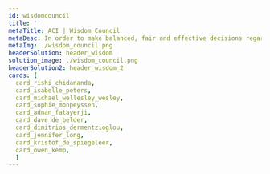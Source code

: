 ```yaml
---
id: wisdomcouncil
title: ''
metaTitle: ACI | Wisdom Council
metaDesc: In order to make balanced, fair and effective decisions regarding ThreeFold Foundation funds distribution, ThreeFold Foundation has adopted the Wisdom Council system as a resource model of harmonious communication.
metaImg: ./wisdom_council.png
headerSolution: header_wisdom
solution_image: ./wisdom_council.png
headerSolution2: header_wisdom_2
cards: [
  card_rishi_chidananda, 
  card_isabelle_peters, 
  card_michael_wellesley_wesley, 
  card_sophie_monpeyssen, 
  card_adnan_fatayerji,
  card_dave_de_belder, 
  card_dimitrios_dermentzioglou, 
  card_jennifer_long, 
  card_kristof_de_spiegeleer, 
  card_owen_kemp,
  ]
---
```

